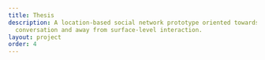 ```yaml
---
title: Thesis
description: A location-based social network prototype oriented towards face-to-face
  conversation and away from surface-level interaction.
layout: project
order: 4
---
```


